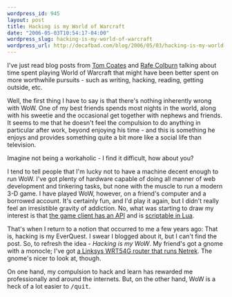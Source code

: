 ```yaml
--- 
wordpress_id: 945
layout: post
title: Hacking is my World of Warcraft
date: "2006-05-03T10:54:17-04:00"
wordpress_slug: hacking-is-my-world-of-warcraft
wordpress_url: http://decafbad.com/blog/2006/05/03/hacking-is-my-world-of-warcraft
---
```

 <p>I've just read blog posts from <a href="http://www.plasticbag.org/archives/2006/05/on_wanting_to_stop_wanting_world_of_warcraft.shtml">Tom Coates</a> and <a href="http://rc3.org/2006/05/the_grim_time_s.php">Rafe Colburn</a> talking about time spent playing World of Warcraft that might have been better spent on more worthwhile pursuits - such as writing, hacking, reading, getting outside, etc.</p>
 <p>Well, the first thing I have to say is that there's nothing inherently wrong with WoW.  One of my best friends spends most nights in the world, along with his sweetie and the occasional get together with nephews and friends.  It seems to me that he doesn't feel the compulsion to do anything in particular after work, beyond enjoying his time - and this is something he enjoys and provides something quite a bit more like a social life than television.</p>
 <p>Imagine not being a workaholic - I find it difficult, how about you?</p>
 <p>I tend to tell people that I'm lucky not to have a machine decent enough to run WoW.  I've got plenty of hardware capable of doing all manner of web development and tinkering tasks, but none with the muscle to run a modern 3-D game.  I have played WoW, however, on a friend's computer and a borrowed account.  It's certainly fun, and I'd play it again, but I didn't really feel an irresistible gravity of addiction.  No, what was starting to draw my interest is that <a href="http://www.wowwiki.com/World_of_Warcraft_API">the game client has an API</a> and is <a href="http://www.wowwiki.com/Lua">scriptable in Lua</a>.</p>
 <p>That's when I return to a notion that occurred to me a few years ago:  That is, hacking is my EverQuest.  I swear I blogged about it, but I can't find the post.  So, to refresh the idea - <em>Hacking is my WoW</em>.  My friend's got a gnome with a monocle; I've got <a href="http://mailman.us.netrek.org/pipermail/netrek-dev/2006-March/002859.html">a Linksys WRT54G router that runs Netrek</a>.  The gnome's nicer to look at, though.</p>
 <p>On one hand, my compulsion to hack and learn has rewarded me professionally and around the internets.  But, on the other hand, WoW is a heck of a lot easier to <kbd>/quit</kbd>.</p>
